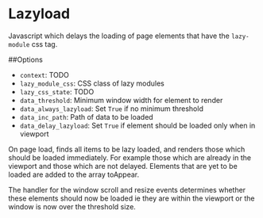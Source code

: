 Lazyload
============

Javascript which delays the loading of page elements that have the `lazy-module` css tag.

##Options
* `context`: TODO
* `lazy_module_css`: CSS class of lazy modules
* `lazy_css_state`: TODO
* `data_threshold`: Minimum window width for element to render
* `data_always_lazyload`: Set `True` if no minimum threshold
* `data_inc_path`: Path of data to be loaded
* `data_delay_lazyload`: Set `True` if element should be loaded only when in viewport

On page load, finds all items to be lazy loaded, and renders those which should be loaded immediately.
For example those which are already in the viewport and those which are not delayed.
Elements that are yet to be loaded are added to the array toAppear. 

The handler for the window scroll and resize events determines whether these elements should now be loaded ie they are within the viewport or the window is now over the threshold size.
